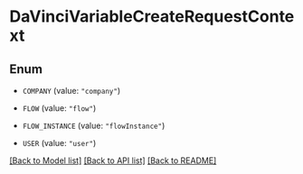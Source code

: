 # DaVinciVariableCreateRequestContext

## Enum


* `COMPANY` (value: `"company"`)

* `FLOW` (value: `"flow"`)

* `FLOW_INSTANCE` (value: `"flowInstance"`)

* `USER` (value: `"user"`)


[[Back to Model list]](../README.md#documentation-for-models) [[Back to API list]](../README.md#documentation-for-api-endpoints) [[Back to README]](../README.md)


